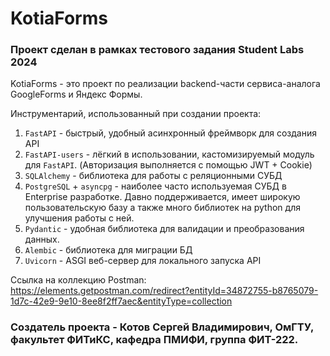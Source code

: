 # KotiaForms

### Проект сделан в рамках тестового задания Student Labs 2024

KotiaForms - это проект по реализации backend-части сервиса-аналога GoogleForms и Яндекс Формы.

Инструментарий, использованный при создании проекта:
1) `FastAPI` - быстрый, удобный асинхронный фреймворк для создания API
2) `FastAPI-users` - лёгкий в использовании, кастомизируемый модуль для `FastAPI`. (Авторизация выполняется с помощью JWT + Cookie)
3) `SQLAlchemy` - библиотека для работы с реляционными СУБД
4) `PostgreSQL` + `asyncpg` - наиболее часто используемая СУБД в Enterprise разработке. Давно поддерживается, имеет широкую пользовательскую базу а также много библиотек на python для улучшения работы с ней.
5) `Pydantic` - удобная библиотека для валидации и преобразования данных.
6) `Alembic` - библиотека для миграции БД
7) `Uvicorn` - ASGI веб-сервер для локального запуска API

Ссылка на коллекцию Postman: https://elements.getpostman.com/redirect?entityId=34872755-b8765079-1d7c-42e9-9e10-8ee8f2ff7aec&entityType=collection

### Создатель проекта - Котов Сергей Владимирович, ОмГТУ, факультет ФИТиКС, кафедра ПМИФИ, группа ФИТ-222.